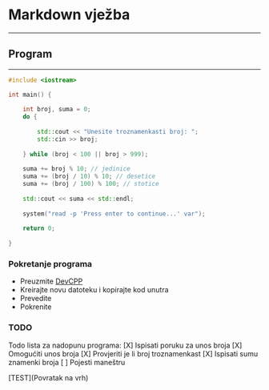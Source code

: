 # Markdown vježba
---
## Program
---
```cpp
#include <iostream>

int main() {
    
    int broj, suma = 0;
    do {
        
        std::cout << "Unesite troznamenkasti broj: ";
        std::cin >> broj;
        
    } while (broj < 100 || broj > 999);
    
    suma += broj % 10; // jedinice
    suma += (broj / 10) % 10; // desetice
    suma += (broj / 100) % 100; // stotice
    
    std::cout << suma << std::endl;
    
    system("read -p 'Press enter to continue...' var");
    
    return 0;
    
}
```
### Pokretanje programa
- Preuzmite [DevCPP](https://sourceforge.net/projects/orwelldevcpp/)
- Kreirajte novu datoteku i kopirajte kod unutra
- Prevedite
- Pokrenite

### TODO
Todo lista za nadopunu programa:
[X] Ispisati poruku za unos broja
[X] Omogućiti unos broja
[X] Provjeriti je li broj troznamenkast
[X] Ispisati sumu znamenki broja
[ ] Pojesti maneštru

[TEST](Povratak na vrh)